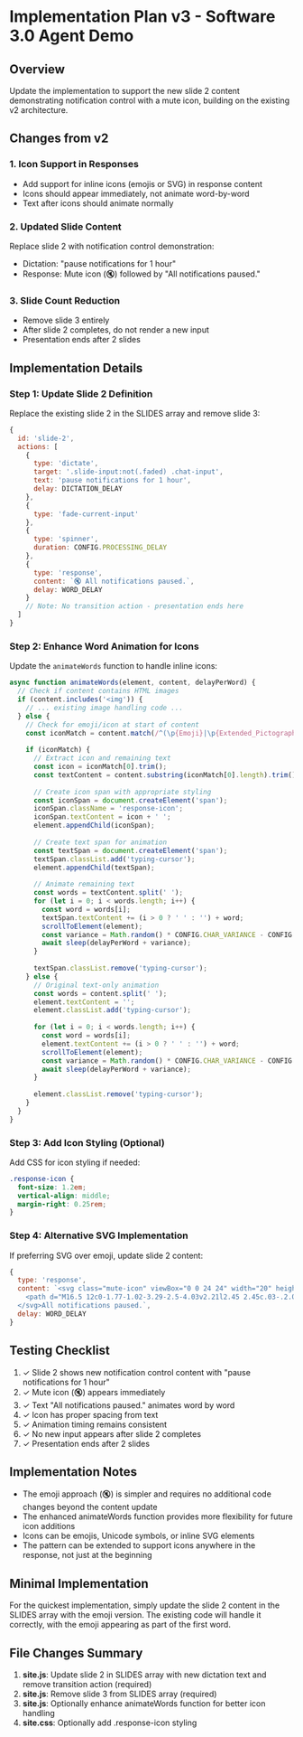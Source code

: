 # Implementation Plan v3 - Software 3.0 Agent Demo

## Overview
Update the implementation to support the new slide 2 content demonstrating notification control with a mute icon, building on the existing v2 architecture.

## Changes from v2

### 1. Icon Support in Responses
- Add support for inline icons (emojis or SVG) in response content
- Icons should appear immediately, not animate word-by-word
- Text after icons should animate normally

### 2. Updated Slide Content
Replace slide 2 with notification control demonstration:
- Dictation: "pause notifications for 1 hour"
- Response: Mute icon (🔇) followed by "All notifications paused."

### 3. Slide Count Reduction
- Remove slide 3 entirely
- After slide 2 completes, do not render a new input
- Presentation ends after 2 slides

## Implementation Details

### Step 1: Update Slide 2 Definition

Replace the existing slide 2 in the SLIDES array and remove slide 3:

```javascript
{
  id: 'slide-2',
  actions: [
    {
      type: 'dictate',
      target: '.slide-input:not(.faded) .chat-input',
      text: 'pause notifications for 1 hour',
      delay: DICTATION_DELAY
    },
    {
      type: 'fade-current-input'
    },
    {
      type: 'spinner',
      duration: CONFIG.PROCESSING_DELAY
    },
    {
      type: 'response',
      content: `🔇 All notifications paused.`,
      delay: WORD_DELAY
    }
    // Note: No transition action - presentation ends here
  ]
}
```

### Step 2: Enhance Word Animation for Icons

Update the `animateWords` function to handle inline icons:

```javascript
async function animateWords(element, content, delayPerWord) {
  // Check if content contains HTML images
  if (content.includes('<img')) {
    // ... existing image handling code ...
  } else {
    // Check for emoji/icon at start of content
    const iconMatch = content.match(/^(\p{Emoji}|\p{Extended_Pictographic})\s*/u);
    
    if (iconMatch) {
      // Extract icon and remaining text
      const icon = iconMatch[0].trim();
      const textContent = content.substring(iconMatch[0].length).trim();
      
      // Create icon span with appropriate styling
      const iconSpan = document.createElement('span');
      iconSpan.className = 'response-icon';
      iconSpan.textContent = icon + ' ';
      element.appendChild(iconSpan);
      
      // Create text span for animation
      const textSpan = document.createElement('span');
      textSpan.classList.add('typing-cursor');
      element.appendChild(textSpan);
      
      // Animate remaining text
      const words = textContent.split(' ');
      for (let i = 0; i < words.length; i++) {
        const word = words[i];
        textSpan.textContent += (i > 0 ? ' ' : '') + word;
        scrollToElement(element);
        const variance = Math.random() * CONFIG.CHAR_VARIANCE - CONFIG.CHAR_VARIANCE / 2;
        await sleep(delayPerWord + variance);
      }
      
      textSpan.classList.remove('typing-cursor');
    } else {
      // Original text-only animation
      const words = content.split(' ');
      element.textContent = '';
      element.classList.add('typing-cursor');
      
      for (let i = 0; i < words.length; i++) {
        const word = words[i];
        element.textContent += (i > 0 ? ' ' : '') + word;
        scrollToElement(element);
        const variance = Math.random() * CONFIG.CHAR_VARIANCE - CONFIG.CHAR_VARIANCE / 2;
        await sleep(delayPerWord + variance);
      }
      
      element.classList.remove('typing-cursor');
    }
  }
}
```

### Step 3: Add Icon Styling (Optional)

Add CSS for icon styling if needed:

```css
.response-icon {
  font-size: 1.2em;
  vertical-align: middle;
  margin-right: 0.25rem;
}
```

### Step 4: Alternative SVG Implementation

If preferring SVG over emoji, update slide 2 content:

```javascript
{
  type: 'response',
  content: `<svg class="mute-icon" viewBox="0 0 24 24" width="20" height="20" fill="currentColor" style="display: inline-block; vertical-align: middle; margin-right: 0.5rem;">
    <path d="M16.5 12c0-1.77-1.02-3.29-2.5-4.03v2.21l2.45 2.45c.03-.2.05-.41.05-.63zm2.5 0c0 .94-.2 1.82-.54 2.64l1.51 1.51C20.63 14.91 21 13.5 21 12c0-4.28-2.99-7.86-7-8.77v2.06c2.89.86 5 3.54 5 6.71zM4.27 3L3 4.27 7.73 9H3v6h4l5 5v-6.73l4.25 4.25c-.67.52-1.42.93-2.25 1.18v2.06c1.38-.31 2.63-.95 3.69-1.81L19.73 21 21 19.73l-9-9L4.27 3zM12 4L9.91 6.09 12 8.18V4z"/>
  </svg>All notifications paused.`,
  delay: WORD_DELAY
}
```

## Testing Checklist

1. ✓ Slide 2 shows new notification control content with "pause notifications for 1 hour"
2. ✓ Mute icon (🔇) appears immediately
3. ✓ Text "All notifications paused." animates word by word
4. ✓ Icon has proper spacing from text
5. ✓ Animation timing remains consistent
6. ✓ No new input appears after slide 2 completes
7. ✓ Presentation ends after 2 slides

## Implementation Notes

- The emoji approach (🔇) is simpler and requires no additional code changes beyond the content update
- The enhanced animateWords function provides more flexibility for future icon additions
- Icons can be emojis, Unicode symbols, or inline SVG elements
- The pattern can be extended to support icons anywhere in the response, not just at the beginning

## Minimal Implementation

For the quickest implementation, simply update the slide 2 content in the SLIDES array with the emoji version. The existing code will handle it correctly, with the emoji appearing as part of the first word.

## File Changes Summary

1. **site.js**: Update slide 2 in SLIDES array with new dictation text and remove transition action (required)
2. **site.js**: Remove slide 3 from SLIDES array (required)
3. **site.js**: Optionally enhance animateWords function for better icon handling
4. **site.css**: Optionally add .response-icon styling